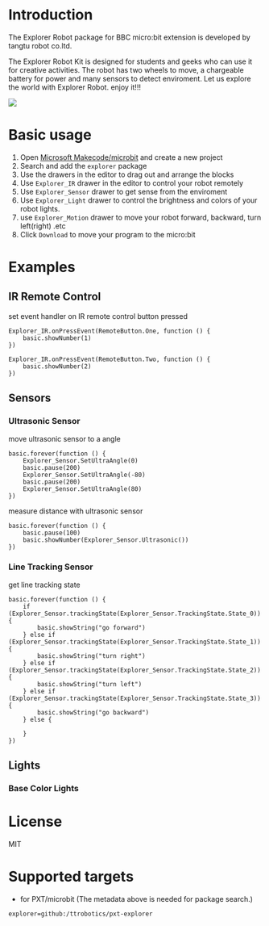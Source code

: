 # Introduction

The Explorer Robot package for BBC micro:bit extension is developed by tangtu robot co.ltd.

The Explorer Robot Kit is designed for students and geeks who can use it for creative activities.
The robot has two wheels to move, a chargeable battery for power and many sensors to detect 
enviroment. Let us explore the world with Explorer Robot. enjoy it!!!


![](https://github.com/ttrobotics/pxt-explorer/blob/master/icon.png)

# Basic usage

1. Open [Microsoft Makecode/microbit](https://pxt.microbit.org) and create a new project 
2. Search and add the `explorer` package
3. Use the drawers in the editor to drag out and arrange the blocks
4. Use `Explorer_IR` drawer in the editor to control your robot remotely
5. Use `Explorer_Sensor` drawer to get sense from the enviroment
6. Use `Explorer_Light` drawer to control the brightness and colors of your robot lights.
7. use `Explorer_Motion` drawer to move your robot forward, backward, turn left(right) .etc
8. Click `Download` to move your program to the micro:bit

# Examples

## IR Remote Control 
set event handler on IR remote control button pressed
```blocks
Explorer_IR.onPressEvent(RemoteButton.One, function () {
    basic.showNumber(1)
})

Explorer_IR.onPressEvent(RemoteButton.Two, function () {
    basic.showNumber(2)
})
```
## Sensors

### Ultrasonic Sensor
move ultrasonic sensor to a angle 
```blocks
basic.forever(function () {
    Explorer_Sensor.SetUltraAngle(0)
    basic.pause(200)
    Explorer_Sensor.SetUltraAngle(-80)
    basic.pause(200)
    Explorer_Sensor.SetUltraAngle(80)
})
```
measure distance with ultrasonic sensor

```
basic.forever(function () {
    basic.pause(100)
    basic.showNumber(Explorer_Sensor.Ultrasonic())
})
```
### Line Tracking Sensor
get line tracking state
```
basic.forever(function () {
    if (Explorer_Sensor.trackingState(Explorer_Sensor.TrackingState.State_0)) {
        basic.showString("go forward")
    } else if (Explorer_Sensor.trackingState(Explorer_Sensor.TrackingState.State_1)) {
        basic.showString("turn right")
    } else if (Explorer_Sensor.trackingState(Explorer_Sensor.TrackingState.State_2)) {
        basic.showString("turn left")
    } else if (Explorer_Sensor.trackingState(Explorer_Sensor.TrackingState.State_3)) {
        basic.showString("go backward")
    } else {
    	
    }
})
```

## Lights

### Base Color Lights

# License

MIT


# Supported targets

* for PXT/microbit
(The metadata above is needed for package search.)

```package
explorer=github:/ttrobotics/pxt-explorer
```
